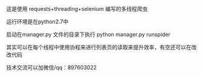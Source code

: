 
这是使用 requests+threading+selenium 编写的多线程爬虫

运行环境是在python2.7中

启动在manager.py 文件的目录下执行 python manager.py runspider 

其实可以在每个线程中使用协程来进行列表页的读取来提升效率，有空还可以在改改代码

技术交流可以加微信/qq：897603022
